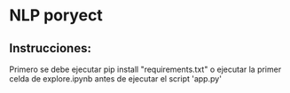 # NLP poryect

## Instrucciones:

Primero se debe ejecutar pip install "requirements.txt" o ejecutar la primer celda de explore.ipynb antes de ejecutar el script 'app.py'

#


